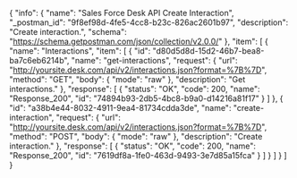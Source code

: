 {
  "info": {
    "name": "Sales Force Desk API Create Interaction",
    "_postman_id": "9f8ef98d-4fe5-4cc8-b23c-826ac2601b97",
    "description": "Create interaction.",
    "schema": "https://schema.getpostman.com/json/collection/v2.0.0/"
  },
  "item": [
    {
      "name": "Interactions",
      "item": [
        {
          "id": "d80d5d8d-15d2-46b7-bea8-ba7c6eb6214b",
          "name": "get-interactions",
          "request": {
            "url": "http://yoursite.desk.com/api/v2/interactions.json?format=%7B%7D",
            "method": "GET",
            "body": {
              "mode": "raw"
            },
            "description": "Get interactions."
          },
          "response": [
            {
              "status": "OK",
              "code": 200,
              "name": "Response_200",
              "id": "74894b93-2db5-4bc8-b9a0-d14216a81f17"
            }
          ]
        },
        {
          "id": "a38b4e44-8032-4911-9ea4-81734cdda3de",
          "name": "create-interaction",
          "request": {
            "url": "http://yoursite.desk.com/api/v2/interactions.json?format=%7B%7D",
            "method": "POST",
            "body": {
              "mode": "raw"
            },
            "description": "Create interaction."
          },
          "response": [
            {
              "status": "OK",
              "code": 200,
              "name": "Response_200",
              "id": "7619df8a-1fe0-463d-9493-3e7d85a15fca"
            }
          ]
        }
      ]
    }
  ]
}